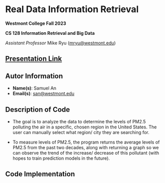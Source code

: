 # Real Data Information Retrieval
**Westmont College Fall 2023**

**CS 128 Information Retrieval and Big Data**

*Assistant Professor* Mike Ryu (mryu@westmont.edu) 

## [Presentation Link](https://docs.google.com/presentation/d/1erT-hamAlMktCLs4XP8RrxOa5tyH1ziZqTlAUIASJlM/edit#slide=id.p)

## Autor Information
* **Name(s)**: Samuel An
* **Email(s)**: san@westmont.edu

## Description of Code 

* The goal is to analyze the data to determine the levels of PM2.5 polluting the air in a specific, chosen region in the United States. The user can manually select what region/ city they are searching for.
  
* To measure levels of PM2.5, the program returns the average levels of PM2.5 from the past two decades, along with returning a graph so we can observe the trend of the increase/ decrease of this pollutant (with hopes to train prediction models in the future). 

## Code Implementation 
    

